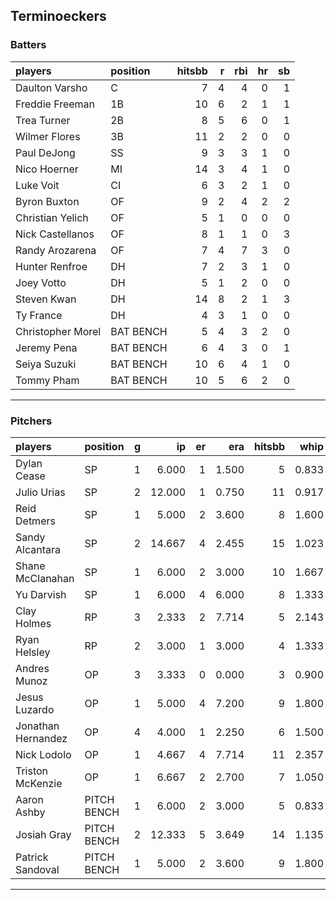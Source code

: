 ## Terminoeckers

### Batters

 
|players           |position  | hitsbb|  r| rbi| hr| sb| 
|:-----------------|:---------|------:|--:|---:|--:|--:| 
|Daulton Varsho    |C         |      7|  4|   4|  0|  1| 
|Freddie Freeman   |1B        |     10|  6|   2|  1|  1| 
|Trea Turner       |2B        |      8|  5|   6|  0|  1| 
|Wilmer Flores     |3B        |     11|  2|   2|  0|  0| 
|Paul DeJong       |SS        |      9|  3|   3|  1|  0| 
|Nico Hoerner      |MI        |     14|  3|   4|  1|  0| 
|Luke Voit         |CI        |      6|  3|   2|  1|  0| 
|Byron Buxton      |OF        |      9|  2|   4|  2|  2| 
|Christian Yelich  |OF        |      5|  1|   0|  0|  0| 
|Nick Castellanos  |OF        |      8|  1|   1|  0|  3| 
|Randy Arozarena   |OF        |      7|  4|   7|  3|  0| 
|Hunter Renfroe    |DH        |      7|  2|   3|  1|  0| 
|Joey Votto        |DH        |      5|  1|   2|  0|  0| 
|Steven Kwan       |DH        |     14|  8|   2|  1|  3| 
|Ty France         |DH        |      4|  3|   1|  0|  0| 
|Christopher Morel |BAT BENCH |      5|  4|   3|  2|  0| 
|Jeremy Pena       |BAT BENCH |      6|  4|   3|  0|  1| 
|Seiya Suzuki      |BAT BENCH |     10|  6|   4|  1|  0| 
|Tommy Pham        |BAT BENCH |     10|  5|   6|  2|  0| 


* * *

### Pitchers

 
|players            |position    |  g|     ip| er|   era| hitsbb|  whip| so|  w| sv| 
|:------------------|:-----------|--:|------:|--:|-----:|------:|-----:|--:|--:|--:| 
|Dylan Cease        |SP          |  1|  6.000|  1| 1.500|      5| 0.833|  8|  0|  0| 
|Julio Urias        |SP          |  2| 12.000|  1| 0.750|     11| 0.917| 14|  2|  0| 
|Reid Detmers       |SP          |  1|  5.000|  2| 3.600|      8| 1.600|  9|  0|  0| 
|Sandy Alcantara    |SP          |  2| 14.667|  4| 2.455|     15| 1.023| 11|  1|  0| 
|Shane McClanahan   |SP          |  1|  6.000|  2| 3.000|     10| 1.667|  4|  1|  0| 
|Yu Darvish         |SP          |  1|  6.000|  4| 6.000|      8| 1.333|  9|  0|  0| 
|Clay Holmes        |RP          |  3|  2.333|  2| 7.714|      5| 2.143|  1|  0|  0| 
|Ryan Helsley       |RP          |  2|  3.000|  1| 3.000|      4| 1.333|  4|  0|  1| 
|Andres Munoz       |OP          |  3|  3.333|  0| 0.000|      3| 0.900|  6|  1|  0| 
|Jesus Luzardo      |OP          |  1|  5.000|  4| 7.200|      9| 1.800|  6|  0|  0| 
|Jonathan Hernandez |OP          |  4|  4.000|  1| 2.250|      6| 1.500|  3|  0|  2| 
|Nick Lodolo        |OP          |  1|  4.667|  4| 7.714|     11| 2.357|  6|  0|  0| 
|Triston McKenzie   |OP          |  1|  6.667|  2| 2.700|      7| 1.050|  3|  0|  0| 
|Aaron Ashby        |PITCH BENCH |  1|  6.000|  2| 3.000|      5| 0.833|  5|  0|  0| 
|Josiah Gray        |PITCH BENCH |  2| 12.333|  5| 3.649|     14| 1.135| 15|  0|  0| 
|Patrick Sandoval   |PITCH BENCH |  1|  5.000|  2| 3.600|      9| 1.800|  4|  0|  0| 


* * *


